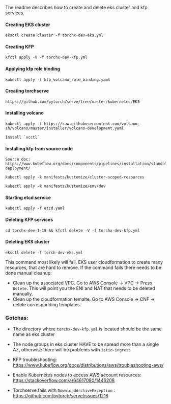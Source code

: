 The readme describes how to create and delete eks cluster and kfp services.

#### Creating EKS cluster

    eksctl create cluster -f torchx-dev-eks.yml

#### Creating KFP

    kfctl apply -V -f torchx-dev-kfp.yml

#### Applying kfp role binding

    kubectl apply -f kfp_volcano_role_binding.yaml

#### Creating torchserve

    https://github.com/pytorch/serve/tree/master/kubernetes/EKS

#### Installing volcano

    kubectl apply -f https://raw.githubusercontent.com/volcano-sh/volcano/master/installer/volcano-development.yaml

    Install `vcctl`


#### Installing kfp from source code

    Source doc: https://www.kubeflow.org/docs/components/pipelines/installation/standalone-deployment/

    kubectl apply -k manifests/kustomize/cluster-scoped-resources

    kubectl apply -k manifests/kustomize/env/dev


#### Starting etcd service

    kubectl apply -f etcd.yaml

#### Deleting KFP services

    cd torchx-dev-1-18 && kfctl delete -V -f torchx-dev-kfp.yml

#### Deleting EKS cluster

    eksctl delete -f torch-dev-eks.yml

This command most likely will fail. EKS user cloudformation to create many resources, that
are hard to remove. If the command fails there needs to be done manual cleanup:
* Clean up the associated VPC. Go to AWS Console -> VPC -> Press `Delete`. This will
point you the ENI and NAT that needs to be deleted manually.
* Clean up the cloudformation temalte. Go to AWS Console -> CNF -> delete corresponding templates.

### Gotchas:

* The directory where `torchx-dev-kfp.yml` is located should be the same name
    as eks cluster

* The node groups in eks cluster HAVE to be spread more than a single AZ, otherwise there
 will be problems with `istio-ingress`

* KFP troubleshooting: https://www.kubeflow.org/docs/distributions/aws/troubleshooting-aws/

* Enable Kubernetes nodes to access AWS account resources: https://stackoverflow.com/a/64617080/1446208

* Torchserve fails with `DownloadArchiveException` : https://github.com/pytorch/serve/issues/1218
